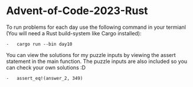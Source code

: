 # Advent-of-Code-2023-Rust

To run problems for each day use the following command in your termianl (You will need a Rust build-system like Cargo installed):

    -   cargo run --bin day10

You can view the solutions for my puzzle inputs by viewing the assert statement in the main function. The puzzle inputs are also included so you can check your own solutions :D

    -   assert_eq!(answer_2, 349)
